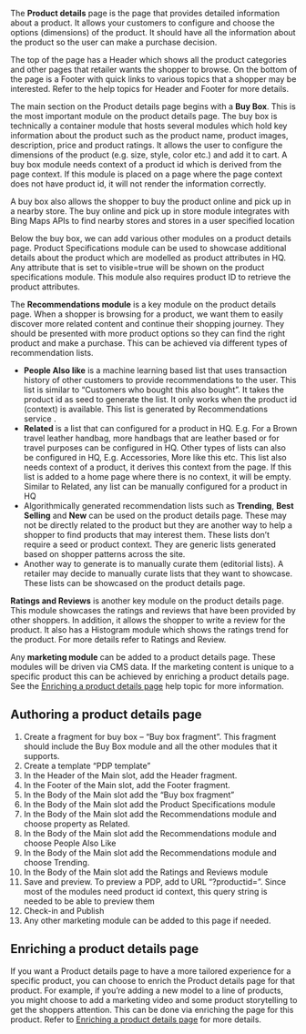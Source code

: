 The **Product details** page is the page that provides detailed information about a product. It allows your customers to configure and choose the options (dimensions) of the product. It should have all the information about the product so the user can make a purchase decision.

The top of the page has a Header which shows all the product categories and other pages that retailer wants the shopper to browse. On the bottom of the page is a Footer with quick links to various topics that a shopper may be interested. Refer to the help topics for Header and Footer for more details.

The main section on the Product details page begins with a **Buy Box**. This is the most important module on the product details page. The buy box is technically a container module that hosts several modules which hold key information about the product such as the product name, product images, description, price and product ratings. It allows the user to configure the dimensions of the product (e.g. size, style, color etc.) and add it to cart. A buy box module needs context of a product id which is derived from the page context. If this module is placed on a page where the page context does not have product id, it will not render the information correctly. 

A buy box also allows the shopper to buy the product online and pick up in a nearby store. The buy online and pick up in store module integrates with Bing Maps APIs to find nearby stores and stores in a user specified location

Below the buy box, we can add various other modules on a product details page. Product Specifications module can be used to showcase additional details about the product which are modelled as product attributes in HQ. Any attribute that is set to visible=true will be shown on the product specifications module. This module also requires product ID to retrieve the product attributes.

The **Recommendations module** is a key module on the product details page. When a shopper is browsing for a product, we want them to easily discover more related content and continue their shopping journey. They should be presented with more product options so they can find the right product and make a purchase. This can be achieved via different types of recommendation lists.

- **People Also like** is a machine learning based list that uses transaction history of other customers to provide recommendations to the user. This list is similar to “Customers who bought this also bought”. It takes the product id as seed to generate the list. It only works when the product id (context) is available. This list is generated by Recommendations service <link>.
- **Related** is a list that can configured for a product in HQ. E.g. For a Brown travel leather handbag, more handbags that are leather based or for travel purposes can be configured in HQ. Other types of lists can also be configured in HQ, E.g. Accessories, More like this etc. This list also needs context of a product, it derives this context from the page. If this list is added to a home page where there is no context, it will be empty. Similar to Related, any list can be manually configured for a product in HQ
- Algorithmically generated recommendation lists such as **Trending**, **Best Selling** and **New** can be used on the product details page. These may not be directly related to the product but they are another way to help a shopper to find products that may interest them. These lists don’t require a seed or product context. They are generic lists generated based on shopper patterns across the site.
- Another way to generate is to manually curate them (editorial lists). A retailer may decide to manually curate lists that they want to showcase. These lists can be showcased on the product details page.

**Ratings and Reviews** is another key module on the product details page. This module showcases the ratings and reviews that have been provided by other shoppers. In addition, it allows the shopper to write a review for the product. It also has a Histogram module which shows the ratings trend for the product. For more details refer to Ratings and Review<link>.

Any **marketing module** can be added to a product details page. These modules will be driven via CMS data. If the marketing content is unique to a specific product this can be achieved by enriching a product details page. See the [Enriching a product details page]() help topic for more information. 

 

## Authoring a product details page

1. Create a fragment for buy box – “Buy box fragment”. This fragment should include the Buy Box module and all the other modules that it supports.
2. Create a template “PDP template”
3. In the Header of the Main slot, add the Header fragment.
4. In the Footer of the Main slot, add the Footer fragment.
5. In the Body of the Main slot add the “Buy box fragment”
6. In the Body of the Main slot add the Product Specifications module
7. In the Body of the Main slot add the Recommendations module and choose property as Related.
8. In the Body of the Main slot add the Recommendations module and choose People Also Like
9. In the Body of the Main slot add the Recommendations module and choose Trending.
10. In the Body of the Main slot add the Ratings and Reviews module
11. Save and preview. To preview a PDP, add to URL “?productid=<insert>”.  Since most of the modules need product id context, this query string is needed to be able to preview them
12. Check-in and Publish
13. Any other marketing module can be added to this page if needed. 



## Enriching a product details page

If you want a Product details page to have a more tailored experience for a specific product, you can choose to enrich the Product details page for that product. For example, if you’re adding a new model to a line of products, you might choose to add a marketing video and some product storytelling to get the shoppers attention. This can be done via enriching the page for this product. Refer to [Enriching a product details page]() for more details.